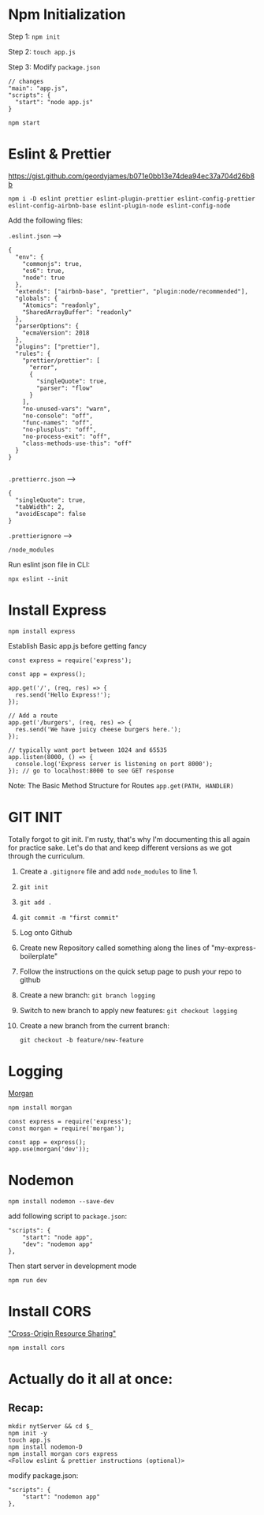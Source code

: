 # Npm Initialization

Step 1: `npm init`

Step 2: `touch app.js`

Step 3: Modify `package.json`

```
// changes
"main": "app.js",
"scripts": {
  "start": "node app.js"
}
```

`npm start`

# Eslint & Prettier

<https://gist.github.com/geordyjames/b071e0bb13e74dea94ec37a704d26b8b>

`npm i -D eslint prettier eslint-plugin-prettier eslint-config-prettier eslint-config-airbnb-base eslint-plugin-node eslint-config-node`

Add the following files:

`.eslint.json` -->

```
{
  "env": {
    "commonjs": true,
    "es6": true,
    "node": true
  },
  "extends": ["airbnb-base", "prettier", "plugin:node/recommended"],
  "globals": {
    "Atomics": "readonly",
    "SharedArrayBuffer": "readonly"
  },
  "parserOptions": {
    "ecmaVersion": 2018
  },
  "plugins": ["prettier"],
  "rules": {
    "prettier/prettier": [
      "error",
      {
        "singleQuote": true,
        "parser": "flow"
      }
    ],
    "no-unused-vars": "warn",
    "no-console": "off",
    "func-names": "off",
    "no-plusplus": "off",
    "no-process-exit": "off",
    "class-methods-use-this": "off"
  }
}


```

`.prettierrc.json` -->

```
{
  "singleQuote": true,
  "tabWidth": 2,
  "avoidEscape": false
}

```

`.prettierignore` -->

```
/node_modules
```

Run eslint json file in CLI:

`npx eslint --init`

# Install Express

`npm install express`

Establish Basic app.js before getting fancy

```
const express = require('express');

const app = express();

app.get('/', (req, res) => {
  res.send('Hello Express!');
});

// Add a route
app.get('/burgers', (req, res) => {
  res.send('We have juicy cheese burgers here.');
});

// typically want port between 1024 and 65535
app.listen(8000, () => {
  console.log('Express server is listening on port 8000');
}); // go to localhost:8000 to see GET response

```

Note: The Basic Method Structure for Routes
`app.get(PATH, HANDLER)`

# GIT INIT

Totally forgot to git init. I'm rusty, that's why I'm documenting this all again for practice sake. Let's do that and keep different versions as we got through the curriculum.

1. Create a `.gitignore` file and add `node_modules` to line 1.

2. `git init`
3. `git add .`
4. `git commit -m "first commit" `
5. Log onto Github
6. Create new Repository called something along the lines of "my-express-boilerplate"
7. Follow the instructions on the quick setup page to push your repo to github
8. Create a new branch: `git branch logging`
9. Switch to new branch to apply new features: `git checkout logging`
10. Create a new branch from the current branch:

    `git checkout -b feature/new-feature`

# Logging

[Morgan](https://www.npmjs.com/package/morgan)

`npm install morgan`

```
const express = require('express');
const morgan = require('morgan');

const app = express();
app.use(morgan('dev'));

```

# Nodemon

`npm install nodemon --save-dev`

add following script to `package.json`:

```
"scripts": {
    "start": "node app",
    "dev": "nodemon app"
},
```

Then start server in development mode

`npm run dev`

# Install CORS

["Cross-Origin Resource Sharing"](https://developer.mozilla.org/en-US/docs/Web/HTTP/CORS)

`npm install cors`

# Actually do it all at once:

## Recap:

```
mkdir nytServer && cd $_
npm init -y
touch app.js
npm install nodemon-D
npm install morgan cors express
<Follow eslint & prettier instructions (optional)>
```

modify package.json:

```
"scripts": {
    "start": "nodemon app"
},
```

